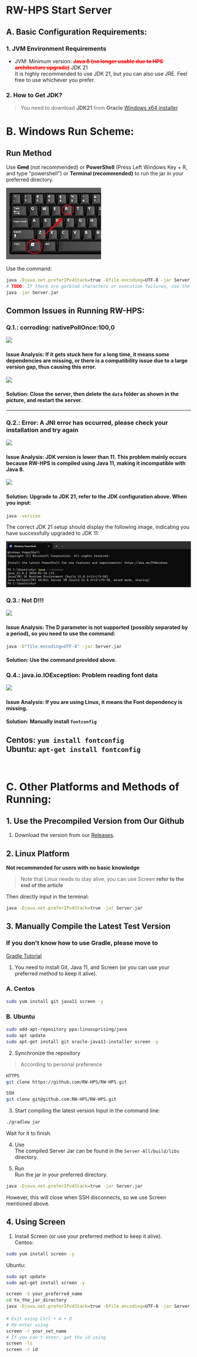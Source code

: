 # RW-HPS Start Server

## A. Basic Configuration Requirements:

### 1. JVM Environment Requirements

- JVM: Minimum version: <font style="color:red;font-weight:bold">~~Java 8 (no longer usable due to HPS architecture upgrade)~~</font> JDK 21   
  It is highly recommended to use JDK 21, but you can also use JRE. Feel free to use whichever you prefer.

### 2. How to Get JDK?

> You need to download **JDK21** from **Oracle**
[Windows x64 installer](https://download.oracle.com/java/21/archive/jdk-21.0.2_windows-x64_bin.exe)
# B. Windows Run Scheme:

## Run Method

Use ~~**Cmd**~~ (not recommended) or **PowerShell** (Press Left Windows Key + R, and type "powershell") or **Terminal (recommended)** to run the jar in your preferred directory.  

<img src="../img/w+r.jpg"></img>

Use the command:

```bash
java -Djava.net.preferIPv4Stack=true -Dfile.encoding=UTF-8 -jar Server.jar
# TODO: If there are garbled characters or execution failures, use the command below.
java -jar Server.jar
```

## Common Issues in Running RW-HPS:

### Q.1.: **corroding: nativePollOnce:100,0**

<img src="../img/Question.png"></img>

#### Issue Analysis: If it gets stuck here for a long time, it means some dependencies are missing, or there is a compatibility issue due to a large version gap, thus causing this error.

<img src="../img/Question2.png"></img>
#### Solution: Close the server, then delete the `data` folder as shown in the picture, and restart the server.
---

### Q.2.: **Error: A JNI error has occurred, please check your installation and try again**

<img src="../img/Question3.png"></img>

#### Issue Analysis: JDK version is lower than 11. This problem mainly occurs because RW-HPS is compiled using Java 11, making it incompatible with Java 8.

<img src="../img/Question4.png"></img>

#### Solution: Upgrade to JDK 21, refer to the JDK configuration above. When you input:

```bash
java -version
```

The correct JDK 21 setup should display the following image, indicating you have successfully upgraded to JDK 11:

<img src="../img/Question5.png"></img>

### Q.3.: **Not D!!!**

<img src="../img/Question6.png"></img>

#### Issue Analysis: The D parameter is not supported (possibly separated by a period), so you need to use the command:

```bash
java -D"file.encoding=UTF-8" -jar Server.jar
```

#### Solution: Use the command provided above.

### Q.4.: **java.io.IOException: Problem reading font data**

<img src="../img/Question7.png"></img>

#### Issue Analysis: If you are using Linux, it means the Font dependency is missing.

#### Solution: Manually install `fontconfig`

**Centos**: ```yum install fontconfig```  
**Ubuntu**: ```apt-get install fontconfig```
---
<br>

# C. Other Platforms and Methods of Running:

## 1. Use the Precompiled Version from Our Github

1. Download the version from our [Releases](https://github.com/RW-HPS/RW-HPS/releases).

## 2. Linux Platform

**Not recommended for users with no basic knowledge**
> Note that Linux needs to stay alive, you can use Screen **refer to the end of the article**

Then directly input in the terminal:

```bash
java -Djava.net.preferIPv4Stack=true -jar Server.jar
```

## 3. Manually Compile the Latest Test Version

### If you don't know how to use Gradle, please move to

[Gradle Tutorial](Gradle.md)

1. You need to install Git, Java 11, and Screen (or you can use your preferred method to keep it alive).

### A. Centos

```bash  
sudo yum install git java11 screen -y
```

### B. Ubuntu

```bash  
sudo add-apt-repository ppa:linuxuprising/java
sudo apt update
sudo apt-get install git oracle-java11-installer screen -y  
```

2. Synchronize the repository
> According to personal preference

```bash
HTTPS  
git clone https://github.com/RW-HPS/RW-HPS.git
``` 

```bash  
SSH
git clone git@github.com:RW-HPS/RW-HPS.git  
```

3. Start compiling the latest version
Input in the command line:

```bash
./gradlew jar
```

Wait for it to finish.

4. Use  
The compiled Server Jar can be found in the `Server-All/build/libs` directory.

5. Run  
Run the jar in your preferred directory.

```bash
java -Djava.net.preferIPv4Stack=true -jar Server.jar
```

However, this will close when SSH disconnects, so we use Screen mentioned above.

## 4. Using Screen

1. Install Screen (or use your preferred method to keep it alive).      
Centos:

```bash  
sudo yum install screen -y
```

Ubuntu:

```bash  
sudo apt update
sudo apt-get install screen -y  
```

```bash
screen -S your_preferred_name
cd to_the_jar_directory
java -Djava.net.preferIPv4Stack=true -Dfile.encoding=UTF-8 -jar Server.jar

# Exit using Ctrl + A + D
# Re-enter using
screen -r your_set_name
# If you can't enter, get the id using
screen -ls
screen -r id
```
